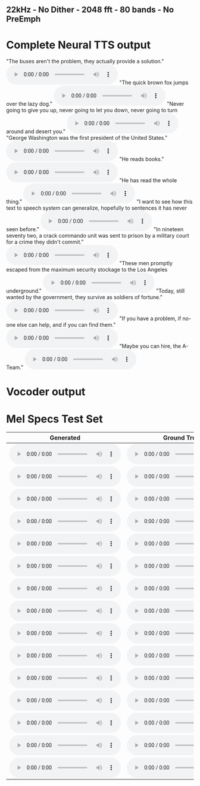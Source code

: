 ## 22kHz - No Dither - 2048 fft - 80 bands - No PreEmph
# Complete Neural TTS output
"The buses aren't the problem, they actually provide a solution."
<audio src="https://github.com/fatchord/model_outputs/blob/master/TTS_1.wav?raw=true" controls preload></audio>
"The quick brown fox jumps over the lazy dog."
<audio src="https://github.com/fatchord/model_outputs/blob/master/TTS_2.wav?raw=true" controls preload></audio>
"Never going to give you up, never going to let you down, never going to turn around and desert you."
<audio src="https://github.com/fatchord/model_outputs/blob/master/TTS_3.wav?raw=true" controls preload></audio>
"George Washington was the first president of the United States."
<audio src="https://github.com/fatchord/model_outputs/blob/master/TTS_4.wav?raw=true" controls preload></audio>
"He reads books."
<audio src="https://github.com/fatchord/model_outputs/blob/master/TTS_6.wav?raw=true" controls preload></audio>
"He has read the whole thing."
<audio src="https://github.com/fatchord/model_outputs/blob/master/TTS_5.wav?raw=true" controls preload></audio>
"I want to see how this text to speech system can generalize, hopefully to sentences it has never seen before."
<audio src="https://github.com/fatchord/model_outputs/blob/master/TTS_7.wav?raw=true" controls preload></audio>
"In nineteen seventy two, a crack commando unit was sent to prison by a military court for a crime they didn't commit."
<audio src="https://github.com/fatchord/model_outputs/blob/master/TTS_8.wav?raw=true" controls preload></audio>
"These men promptly escaped from the maximum security stockage to the Los Angeles underground."
<audio src="https://github.com/fatchord/model_outputs/blob/master/TTS_9.wav?raw=true" controls preload></audio>
"Today, still wanted by the government, they survive as soldiers of fortune."
<audio src="https://github.com/fatchord/model_outputs/blob/master/TTS_10.wav?raw=true" controls preload></audio>
"If you have a problem, if no-one else can help, and if you can find them."
<audio src="https://github.com/fatchord/model_outputs/blob/master/TTS_11.wav?raw=true" controls preload></audio>
"Maybe you can hire, the A-Team."
<audio src="https://github.com/fatchord/model_outputs/blob/master/TTS_12.wav?raw=true" controls preload></audio>


# Vocoder output
# Mel Specs Test Set
| Generated | Ground Truth |
| ------------- | ------------- |
| <audio src="https://github.com/fatchord/model_outputs/blob/master/576k_steps_0_generated.wav?raw=true" controls preload></audio>  | <audio src="https://github.com/fatchord/model_outputs/blob/master/576k_steps_0_target.wav?raw=true" controls preload></audio>  |
| <audio src="https://github.com/fatchord/model_outputs/blob/master/576k_steps_1_generated.wav?raw=true" controls preload></audio>  | <audio src="https://github.com/fatchord/model_outputs/blob/master/576k_steps_1_target.wav?raw=true" controls preload></audio>  |
| <audio src="https://github.com/fatchord/model_outputs/blob/master/576k_steps_2_generated.wav?raw=true" controls preload></audio>  | <audio src="https://github.com/fatchord/model_outputs/blob/master/576k_steps_2_target.wav?raw=true" controls preload></audio>  |
| <audio src="https://github.com/fatchord/model_outputs/blob/master/576k_steps_3_generated.wav?raw=true" controls preload></audio>  | <audio src="https://github.com/fatchord/model_outputs/blob/master/576k_steps_3_target.wav?raw=true" controls preload></audio>  |
| <audio src="https://github.com/fatchord/model_outputs/blob/master/576k_steps_4_generated.wav?raw=true" controls preload></audio>  | <audio src="https://github.com/fatchord/model_outputs/blob/master/576k_steps_4_target.wav?raw=true" controls preload></audio>  |
| <audio src="https://github.com/fatchord/model_outputs/blob/master/576k_steps_5_generated.wav?raw=true" controls preload></audio>  | <audio src="https://github.com/fatchord/model_outputs/blob/master/576k_steps_5_target.wav?raw=true" controls preload></audio>  |
| <audio src="https://github.com/fatchord/model_outputs/blob/master/576k_steps_6_generated.wav?raw=true" controls preload></audio>  | <audio src="https://github.com/fatchord/model_outputs/blob/master/576k_steps_6_target.wav?raw=true" controls preload></audio>  |
| <audio src="https://github.com/fatchord/model_outputs/blob/master/576k_steps_7_generated.wav?raw=true" controls preload></audio>  | <audio src="https://github.com/fatchord/model_outputs/blob/master/576k_steps_7_target.wav?raw=true" controls preload></audio>  |
| <audio src="https://github.com/fatchord/model_outputs/blob/master/576k_steps_8_generated.wav?raw=true" controls preload></audio>  | <audio src="https://github.com/fatchord/model_outputs/blob/master/576k_steps_8_target.wav?raw=true" controls preload></audio>  |
| <audio src="https://github.com/fatchord/model_outputs/blob/master/576k_steps_9_generated.wav?raw=true" controls preload></audio>  | <audio src="https://github.com/fatchord/model_outputs/blob/master/576k_steps_9_target.wav?raw=true" controls preload></audio>  |
| <audio src="https://github.com/fatchord/model_outputs/blob/master/576k_steps_10_generated.wav?raw=true" controls preload></audio>  | <audio src="https://github.com/fatchord/model_outputs/blob/master/576k_steps_10_target.wav?raw=true" controls preload></audio>  |
| <audio src="https://github.com/fatchord/model_outputs/blob/master/576k_steps_11_generated.wav?raw=true" controls preload></audio>  | <audio src="https://github.com/fatchord/model_outputs/blob/master/576k_steps_11_target.wav?raw=true" controls preload></audio>  |
| <audio src="https://github.com/fatchord/model_outputs/blob/master/576k_steps_12_generated.wav?raw=true" controls preload></audio>  | <audio src="https://github.com/fatchord/model_outputs/blob/master/576k_steps_12_target.wav?raw=true" controls preload></audio>  |
| <audio src="https://github.com/fatchord/model_outputs/blob/master/576k_steps_13_generated.wav?raw=true" controls preload></audio>  | <audio src="https://github.com/fatchord/model_outputs/blob/master/576k_steps_13_target.wav?raw=true" controls preload></audio>  |
| <audio src="https://github.com/fatchord/model_outputs/blob/master/576k_steps_14_generated.wav?raw=true" controls preload></audio>  | <audio src="https://github.com/fatchord/model_outputs/blob/master/576k_steps_14_target.wav?raw=true" controls preload></audio>  |

